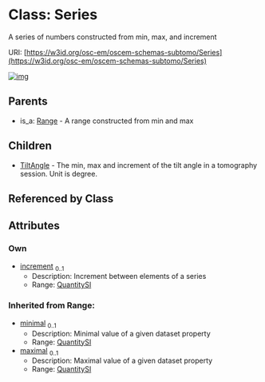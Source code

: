 
# Class: Series

A series of numbers constructed from min, max, and increment

URI: [https://w3id.org/osc-em/oscem-schemas-subtomo/Series](https://w3id.org/osc-em/oscem-schemas-subtomo/Series)


[![img](https://yuml.me/diagram/nofunky;dir:TB/class/[TiltAngle],[QuantitySI]<increment%200..1-++[Series],[Series]^-[TiltAngle],[Range]^-[Series],[Range],[QuantitySI])](https://yuml.me/diagram/nofunky;dir:TB/class/[TiltAngle],[QuantitySI]<increment%200..1-++[Series],[Series]^-[TiltAngle],[Range]^-[Series],[Range],[QuantitySI])

## Parents

 *  is_a: [Range](Range.md) - A range constructed from min and max

## Children

 * [TiltAngle](TiltAngle.md) - The min, max and increment of the tilt angle in a tomography session. Unit is degree.

## Referenced by Class


## Attributes


### Own

 * [increment](increment.md)  <sub>0..1</sub>
     * Description: Increment between elements of a series
     * Range: [QuantitySI](QuantitySI.md)

### Inherited from Range:

 * [minimal](minimal.md)  <sub>0..1</sub>
     * Description: Minimal value of a given dataset property
     * Range: [QuantitySI](QuantitySI.md)
 * [maximal](maximal.md)  <sub>0..1</sub>
     * Description: Maximal value of a given dataset property
     * Range: [QuantitySI](QuantitySI.md)
